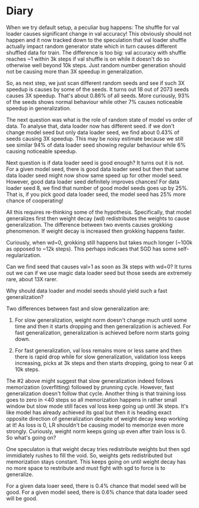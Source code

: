 # Diary

When we try default setup, a peculiar bug happens: The shuffle for val loader causes significant change in val accuracy! This obviously should not happen and it now tracked down to the speculation that val loader shuffle actually impact random generator state which in turn causes different shuffled data for train. The difference is too big: val accuracy with shuffle reaches ~1 within 3k steps if val shuffle is on while it doesn't do so otherwise well beyond 10k steps. Just random number generation should not be causing more than 3X speedup in generalization.

So, as next step, we just scan different random seeds and see if such 3X speedup is causes by some of the seeds. It turns out 18 out of 2073 seeds causes 3X speedup. That's about 0.86% of all seeds. More curiously, 93% of the seeds shows normal behaviour while other 7% causes noticeable speedup in generalization.

The next question was what is the role of random state of model vs order of data. To analyse that, data loader now has different seed. if we don't change model seed but only data loader seed, we find about 0.43% of seeds causing 3X speedup. This may be noisy estimate because we still see similar 94% of data loader seed showing regular behaviour while 6% causing noticeable speedup.

Next question is if data loader seed is good enough? It turns out it is not. For a given model seed, there is good data loader seed but then that same data loader seed might now show same speed up for other model seed. However, good data loader seed definitely improves chances! For data loader seed 8, we find that number of good model seeds goes up by 25%. That is, if you pick good data loader seed, the model seed has 25% more chance of cooperating!

All this requires re-thinking some of the hypothesis. Specifically, that model generalizes first then weight decay (wd) redistributes the weights to cause generalization. The difference between two events causes grokking phenomenon. If weight decay is increased then grokking happens faster.

Curiously, when wd=0, grokking still happens but takes much longer (~100k as opposed to ~12k steps). This perhaps indicaes that SGD has some self-regularization.

Can we find seed that causes val=1 as soon as 3k steps with wd=0? It turns out we can if we use magic data loader seed but those seeds are extremely rare, about 13X rarer.

Why should data loader and model seeds should yield such a fast generalization?

Two differences between fast and slow generalization are:

1. For slow generalization, weight norm doesn't change much until some time and then it starts dropping and then generalization is achieved. For fast generalization, generalization is achieved before norm starts going down.

2. For fast generalization, val loss remains more or less same and then there is rapid drop while for slow generalization, validation loss keeps increasing, picks at 3k steps and then starts dropping, going to near 0 at 10k steps.

The #2 above might suggest that slow generalization indeed follows memorization (overfitting) followed by prunning cycle. However, fast generalization doesn't follow that cycle. Another thing is that training loss goes to zero in <40 steps so all memorization happens in rather small window but slow mode still faces val loss keep going up until 3k steps. It's like model has already achieved its goal but then it is heading exact opposite direction of generalization despite of weight decay keep working at it! As loss is 0, LR shouldn't be causing model to memorize even more strongly. Curiously, weight norm keeps going up even after train loss is 0. So what's going on?

One speculaton is that weight decay tries redistribute weights but then sgd immidiately rushes to fill the void. So, weights gets redistributed but memorization stays constant. This keeps going on until weight decay has no more space to restribute and must fight with sgd to force is to generalize.

For a given data loaer seed, there is 0.4% chance that model seed will be good.
For a given model seed, there is 0.6% chance that data loader seed will be good.